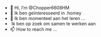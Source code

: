 - 👋 Hi, I’m @Chopper6608HM
- 👀 Ik ben geïnteresseerd in .homey
- 🌱 Ik ben momenteel aan het leren ...
- ️ Ik ben op zoek om samen te werken aan 
- 📫 How to reach me ...

<!---
Chopper6608HM/Chopper6608HM is a ✨ special ✨ repository because its `README.md` (this file) appears on your GitHub profile.
You can click the Preview link to take a look at your changes.
--->
